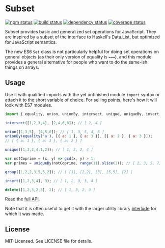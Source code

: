 # Subset
[![npm status](http://img.shields.io/npm/v/subset.svg)](https://www.npmjs.org/package/subset)
[![build status](https://secure.travis-ci.org/clux/subset.svg)](http://travis-ci.org/clux/subset)
[![dependency status](https://david-dm.org/clux/subset.svg)](https://david-dm.org/clux/subset)
[![coverage status](http://img.shields.io/coveralls/clux/subset.svg)](https://coveralls.io/r/clux/subset)

Subset provides basic and generalized set operations for JavaScript.
They are inspired by a subset of the interface to Haskell's [Data.List](https://hackage.haskell.org/package/base/docs/Data-List.html), but optimized for JavaScript semantics.

The new ES6 `Set` class is not particularly helpful for doing set operations on general objects (as their only version of equality is `===`), and this module provides a general alternative for people who want to do the same-ish things on arrays.

## Usage
Use it with qualified imports with the yet unfinished module `import` syntax or attach it to the short variable of choice. For selling points, here's how it will look with ES7 modules.

```js
import { equality, union, unionBy, intersect, unique, uniqueBy, insert, delete, group } from 'autonomy'

intersect([1,2,3,4], [2,4,6,8]); // [ 2, 4 ]

union([1,3,5], [4,5,6]); // [ 1, 3, 5, 4, 6 ]
unionBy(equality('a'), [{ a: 1 }, { a: 3 }], [{ a: 2 }, { a: 3 }]);
// [ { a: 1 }, { a: 3 }, { a: 2 } ]

unique([1,3,2,4,1,2]); // [ 1, 3, 2, 4 ]

var notCoprime = (x, y) => gcd(x, y) > 1;
var primes = uniqueBy(notCoprime, range(11).slice(1)); // [ 2, 3, 5, 7, 11 ]

group([1,2,2,3,5,5,2]); // [ [1], [2,2], [3], [5,5], [2] ]

insert([1,2,3,4], 3); // [ 1, 2, 3, 3, 4 ]

delete([1,2,3,2,3], 2); // [ 1, 3, 2, 3 ]
```

Read the [full API](https://github.com/clux/subset/blob/master/api.md).

Note that it is often useful to get it with the larger utility library [interlude](https://github.com/clux/interlude) for which it was made.

## License
MIT-Licensed. See LICENSE file for details.
